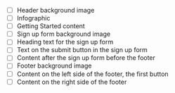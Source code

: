 - [ ] Header background image
- [ ] Infographic
- [ ] Getting Started content
- [ ] Sign up form background image
- [ ] Heading text for the sign up form
- [ ] Text on the submit button in the sign up form
- [ ] Content after the sign up form before the footer
- [ ] Footer background image
- [ ] Content on the left side of the footer, the first button
- [ ] Content on the right side of the footer
